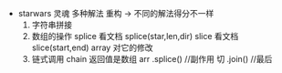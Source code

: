 - starwars 灵魂
  多种解法 重构 -> 不同的解法得分不一样
  1. 字符串拼接
  2. 数组的操作
    splice 看文档 splice(star,len,dir)
    slice 看文档 slice(start,end)
    array 对它的修改
  3. 链式调用 chain
    返回值是数组
        arr
         .splice()  //副作用 切
         .join()    //最后